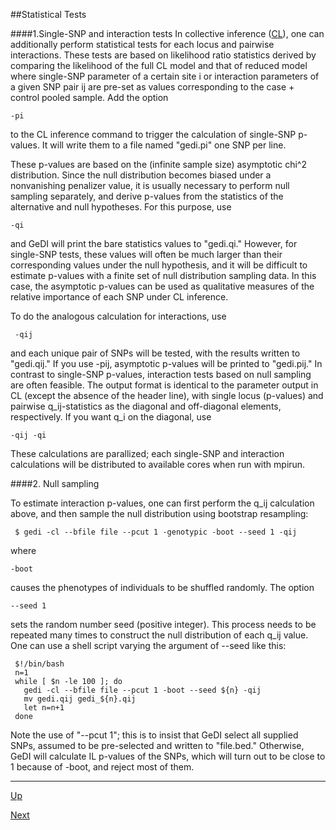 ##Statistical Tests

####1.Single-SNP and interaction tests
In collective inference ([CL](cl.md)), one can additionally perform statistical tests for each locus and pairwise interactions. These tests are based on likelihood ratio statistics derived by comparing the likelihood of the full CL model and that of reduced model where single-SNP parameter of a certain site i or interaction parameters of a given SNP pair ij are pre-set as values corresponding to the case + control pooled sample. Add the option

    -pi

to the CL inference command to trigger the calculation of single-SNP p-values. It will write them to a file named "gedi.pi" one SNP per line. 

These p-values are based on the (infinite sample size) asymptotic chi^2 distribution. Since the null distribution becomes biased under a nonvanishing penalizer value, it is usually necessary to perform null sampling separately, and derive p-values from the statistics of the alternative and null hypotheses. For this purpose, use

    -qi

and GeDI will print the bare statistics values to "gedi.qi." However, for single-SNP tests, these values will often be much larger than their corresponding values under the null hypothesis, and it will be difficult to estimate p-values with a finite set of null distribution sampling data. In this case, the asymptotic p-values can be used as qualitative measures of the relative importance of each SNP under CL inference.

To do the analogous calculation for interactions, use
     
     -qij

and each unique pair of SNPs will be tested, with the results written to "gedi.qij." If you use -pij, asymptotic p-values will be printed to "gedi.pij." In contrast to single-SNP p-values, interaction tests based on null sampling are often feasible. The output format is identical to the parameter output in CL (except the absence of the header line), with single locus (p-values) and pairwise q_ij-statistics as the diagonal and off-diagonal elements, respectively. If you want q_i on the diagonal, use

    -qij -qi

These calculations are parallized; each single-SNP and interaction calculations will be distributed to available cores when run with mpirun.

####2. Null sampling

To estimate interaction p-values, one can first perform the q_ij calculation above, and then sample the null distribution using bootstrap resampling:

     $ gedi -cl --bfile file --pcut 1 -genotypic -boot --seed 1 -qij

where 

    -boot

causes the phenotypes of individuals to be shuffled randomly. The option

    --seed 1

sets the random number seed (positive integer). This process needs to be repeated many times to construct the null distribution of each q_ij value. One can use a shell script varying the argument of --seed like this:

     $!/bin/bash
     n=1
     while [ $n -le 100 ]; do
       gedi -cl --bfile file --pcut 1 -boot --seed ${n} -qij
       mv gedi.qij gedi_${n}.qij
       let n=n+1
     done

Note the use of "--pcut 1"; this is to insist that GeDI select all supplied SNPs, assumed to be pre-selected and written to "file.bed." Otherwise, GeDI will calculate IL p-values of the SNPs, which will turn out to be close to 1 because of -boot, and reject most of them. 

***
[Up](README.md)

[Next](meta.md)
